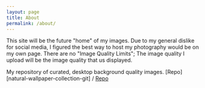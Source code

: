 ```yaml
---
layout: page
title: About
permalink: /about/
---
```


This site will be the future "home" of my images. Due to my general dislike for social media, I figured the best way to host my photography would be on my own page. There are no "Image Quality Limits"; The image quality I upload will be the image quality that us displayed.

My repository of curated, desktop background quality images.
[Repo][natural-wallpaper-collection-git] /
[Repo](https://github.com/Can221-ParOS/natural-wallpaper-collection-git)


[jekyll-organization]: https://github.com/jekyll
